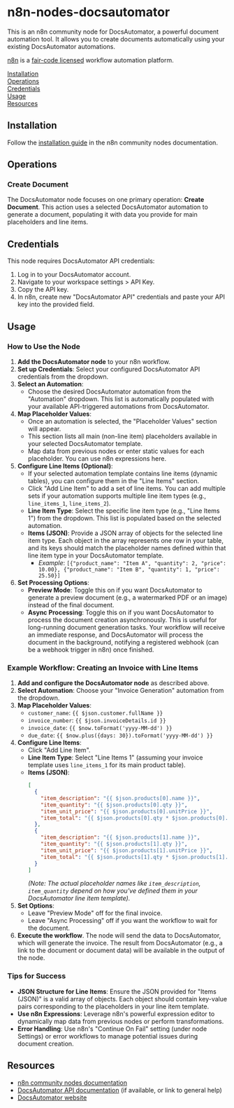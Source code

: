 # n8n-nodes-docsautomator

This is an n8n community node for DocsAutomator, a powerful document automation tool. It allows you to create documents automatically using your existing DocsAutomator automations.

[n8n](https://n8n.io/) is a [fair-code licensed](https://docs.n8n.io/reference/license/) workflow automation platform.

[Installation](#installation)  
[Operations](#operations)  
[Credentials](#credentials)  
[Usage](#usage)  
[Resources](#resources)

## Installation

Follow the [installation guide](https://docs.n8n.io/integrations/community-nodes/installation/) in the n8n community nodes documentation.

## Operations

### Create Document

The DocsAutomator node focuses on one primary operation: **Create Document**. This action uses a selected DocsAutomator automation to generate a document, populating it with data you provide for main placeholders and line items.

## Credentials

This node requires DocsAutomator API credentials:

1. Log in to your DocsAutomator account.
2. Navigate to your workspace settings > API Key.
3. Copy the API key.
4. In n8n, create new "DocsAutomator API" credentials and paste your API key into the provided field.

## Usage

### How to Use the Node

1.  **Add the DocsAutomator node** to your n8n workflow.
2.  **Set up Credentials**: Select your configured DocsAutomator API credentials from the dropdown.
3.  **Select an Automation**:
    - Choose the desired DocsAutomator automation from the "Automation" dropdown. This list is automatically populated with your available API-triggered automations from DocsAutomator.
4.  **Map Placeholder Values**:
    - Once an automation is selected, the "Placeholder Values" section will appear.
    - This section lists all main (non-line item) placeholders available in your selected DocsAutomator template.
    - Map data from previous nodes or enter static values for each placeholder. You can use n8n expressions here.
5.  **Configure Line Items (Optional)**:
    - If your selected automation template contains line items (dynamic tables), you can configure them in the "Line Items" section.
    - Click "Add Line Item" to add a set of line items. You can add multiple sets if your automation supports multiple line item types (e.g., `line_items_1`, `line_items_2`).
    - **Line Item Type**: Select the specific line item type (e.g., "Line Items 1") from the dropdown. This list is populated based on the selected automation.
    - **Items (JSON)**: Provide a JSON array of objects for the selected line item type. Each object in the array represents one row in your table, and its keys should match the placeholder names defined within that line item type in your DocsAutomator template.
      - _Example_: `[{"product_name": "Item A", "quantity": 2, "price": 10.00}, {"product_name": "Item B", "quantity": 1, "price": 25.50}]`
6.  **Set Processing Options**:
    - **Preview Mode**: Toggle this on if you want DocsAutomator to generate a preview document (e.g., a watermarked PDF or an image) instead of the final document.
    - **Async Processing**: Toggle this on if you want DocsAutomator to process the document creation asynchronously. This is useful for long-running document generation tasks. Your workflow will receive an immediate response, and DocsAutomator will process the document in the background, notifying a registered webhook (can be a webhook trigger in n8n) once finished.

### Example Workflow: Creating an Invoice with Line Items

1.  **Add and configure the DocsAutomator node** as described above.
2.  **Select Automation**: Choose your "Invoice Generation" automation from the dropdown.
3.  **Map Placeholder Values**:
    - `customer_name`: `{{ $json.customer.fullName }}`
    - `invoice_number`: `{{ $json.invoiceDetails.id }}`
    - `invoice_date`: `{{ $now.toFormat('yyyy-MM-dd') }}`
    - `due_date`: `{{ $now.plus({days: 30}).toFormat('yyyy-MM-dd') }}`
4.  **Configure Line Items**:
    - Click "Add Line Item".
    - **Line Item Type**: Select "Line Items 1" (assuming your invoice template uses `line_items_1` for its main product table).
    - **Items (JSON)**:
      ```json
      [
        {
          "item_description": "{{ $json.products[0].name }}",
          "item_quantity": "{{ $json.products[0].qty }}",
          "item_unit_price": "{{ $json.products[0].unitPrice }}",
          "item_total": "{{ $json.products[0].qty * $json.products[0].unitPrice }}"
        },
        {
          "item_description": "{{ $json.products[1].name }}",
          "item_quantity": "{{ $json.products[1].qty }}",
          "item_unit_price": "{{ $json.products[1].unitPrice }}",
          "item_total": "{{ $json.products[1].qty * $json.products[1].unitPrice }}"
        }
      ]
      ```
      _(Note: The actual placeholder names like `item_description`, `item_quantity` depend on how you've defined them in your DocsAutomator line item template)._
5.  **Set Options**:
    - Leave "Preview Mode" off for the final invoice.
    - Leave "Async Processing" off if you want the workflow to wait for the document.
6.  **Execute the workflow**. The node will send the data to DocsAutomator, which will generate the invoice. The result from DocsAutomator (e.g., a link to the document or document data) will be available in the output of the node.

### Tips for Success

- **JSON Structure for Line Items**: Ensure the JSON provided for "Items (JSON)" is a valid array of objects. Each object should contain key-value pairs corresponding to the placeholders in your line item template.
- **Use n8n Expressions**: Leverage n8n's powerful expression editor to dynamically map data from previous nodes or perform transformations.
- **Error Handling**: Use n8n's "Continue On Fail" setting (under node Settings) or error workflows to manage potential issues during document creation.

## Resources

- [n8n community nodes documentation](https://docs.n8n.io/integrations/community-nodes/)
- [DocsAutomator API documentation](https://docs.docsautomator.co/) (if available, or link to general help)
- [DocsAutomator website](https://docsautomator.co/)
